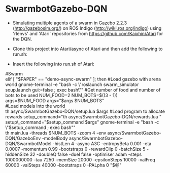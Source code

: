 SwarmbotGazebo-DQN
================
- Simulating multiple agents of a swarm in Gazebo 2.2.3 (http://gazebosim.org/) on ROS Indigo (http://wiki.ros.org/indigo) using 'rlenvs' and 'Atari' repositories from https://github.com/Kaixhin/Atari for the DQN.

- Clone this project into Atari/async of Atari and then add the following to run.sh:

- Insert the following into run.sh of Atari:

\#Swarm  
elif [ "$PAPER" == "demo-async-swarm" ]; then  
	#Load gazebo with arena world  
	gnome-terminal -e "bash -c \"roslaunch swarm_simulator soup.launch gui:=false ; exec bash\""  
	#Get number of food and number of bots to be used  
	NUM_FOOD=2  
	NUM_BOTS=$((3 - 1))  
	args=$NUM_FOOD  
	args="$args $NUM_BOTS"  
	#Load models into the world  
	th async/SwarmbotGazebo-DQN/setup.lua $args  
	#Load program to allocate rewards  
	setup_command="th async/SwarmbotGazebo-DQN/rewards.lua "  
	setup\_command="$setup_command $args"  
	gnome-terminal -e "bash -c \"$setup_command ; exec bash\""  
  th main.lua -threads $NUM_BOTS -zoom 4 -env async/SwarmbotGazebo-DQN/GazeboEnv -modelBody async/SwarmbotGazebo-DQN/SwarmbotModel -histLen 4 -async A3C -entropyBeta 0.001 -eta 0.0007 -momentum 0.99 -bootstraps 0 -rewardClip 0 -batchSize 5 -hiddenSize 32 -doubleQ false -duel false -optimiser adam -steps 1000000000 -tau 7250 -memSize 20000 -epsilonSteps 10000 -valFreq 60000 -valSteps 40000 -bootstraps 0 -PALpha 0 "$@"  
